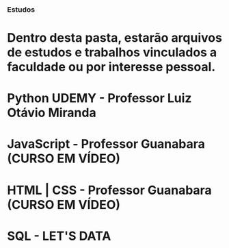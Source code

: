 ### Estudos
 
# Dentro desta pasta, estarão arquivos de estudos e trabalhos vinculados a faculdade ou por interesse pessoal.

# Python UDEMY - Professor Luiz Otávio Miranda
# JavaScript - Professor Guanabara (CURSO EM VÍDEO)
# HTML | CSS - Professor Guanabara (CURSO EM VÍDEO)
# SQL - LET'S DATA
